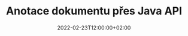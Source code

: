 ---
############################# Static ############################
layout: "product"
date: 2022-02-23T12:00:00+02:00
draft: false

product: "Annotation"
product_tag: "annotation"
platform: "Java"
platform_tag: "java"

############################# Head ############################
head_title: "Java Document Anotace API | Prohlížejte a komentujte obrázky PDF Word Excel PPTX"
head_description: "Java Document Annotation API. Prohlížejte, označujte, komentujte a komentujte formáty PDF Word DOCX, Excel XLSX, PPTX, EML EMLX, VSS VSD, OTP, CAD a obrázkové soubory."

############################# Header ##########################
title: "Anotace dokumentu přes Java API"
description: "Vytvářejte aplikace Java se schopnostmi prohlížet a komentovat PDF, HTML, MS Office a další formáty dokumentů bez instalace jakéhokoli externího softwaru."
button:
    enable: true
    icon: "fas fa-arrow-down"
    label: "Stáhněte si zkušební verzi zdarma"
    link: "https://downloads.groupdocs.com/annotation/java"

############################# SubMenu #########################
submenu:
    enable: true
    
    left:
        img_alt: "GroupDocs.Annotation for Java"
        image: "https://www.groupdocs.cloud/templates/groupdocs/images/product-logos/groupdocs-annotation-java.png"
        product: "GroupDocs.Annotation"
        platform: "Java"

    middle:
        button:
            # button loop
            - link: "#features"
              text: "Funkce"

            # button loop
            - link: "https://products.groupdocs.app/annotation"
              text: "Živá ukázka"

            # button loop
            - link: "https://purchase.groupdocs.com/pricing/annotation/java"
              text: "Ceny"

    right:
        link_download: "https://downloads.groupdocs.com/annotation"
        link_learn: "https://docs.groupdocs.com/annotation/java/"
        link_buy: "https://purchase.groupdocs.com"

############################# Overview ############################
overview:
    enable: true
    content: |
      GroupDocs.Annotation Java API je produkt, který umožňuje pracovat s anotacemi v dokumentech na různých platformách a operačních systémech, jako je Android, MacOS, Linux, Windows. GroupDocs.Annotation poskytuje knihovnu s jednoduchým API, které poskytuje mnoho výhod: například, pokud potřebujete zachovat důvěrnost dat nebo si vybrat, jakou sílu potřebujete pro práci s knihovnou, nebo částečně změnit práci s anotacemi, knihovna je velmi lehký a pružný.

      GroupDocs.Annotation for Java API vám umožňuje pracovat s různými typy anotací, které zahrnují: Text, Polyline, Area, Underline, Point, Watermark, Arrow, Elipsa, Text Replacement, Distance, Text Field, Resource Redaction atd. A podporuje většinu oblíbené formáty dokumentů, jako jsou: PDF, HTML, Microsoft Office Word, tabulky Excel, prezentace PowerPoint, Visio, e-maily aplikace Outlook, obrázky, metasoubory, výkresy CAD a různé další formáty. API poskytuje možnost získat náhledy stránek dokumentu a podporuje import a export anotací do a ze souborů PDF.

      Pomocí knihovny můžete [add](/annotation/java/bmp/), [edit](/annotation/java/bmp/), [extrahovat](/annotation/java/bmp/) a [delete](/annotation/java/bmp/) anotace z dokumentů, otáčení dokumentů, řešení změn náhledů a to není úplný seznam všech možností. Nabízí také komplexní sadu datových objektů pro přizpůsobení vlastností anotací podle vašich požadavků ve všech podporovaných formátech dokumentů.

      Práce s GroupDocs.Annotation for Java API je velmi jednoduchá a skládá se z několika základních kroků. Nejprve je potřeba nastavit licenci, pak vybrat soubor, se kterým chcete pracovat, pak nějak manipulovat s anotacemi dokumentu (smazat/upravit/rozbalit/smazat) a výsledek uložit. Další informace naleznete v [dokumentaci](https://docs.groupdocs.com/annotation/java/getting-started/) nebo v našich [příkladech](https://github.com/groupdocs-annotation/GroupDocs.Annotation-for-Java) nastavit.
      
      GroupDocs.Annotation je pravidelně aktualizována a poskytuje podporu svým zákazníkům, vždy se nás můžete na něco zeptat nebo poslat své nápady nebo nám sdělit své potřeby na něco nového a my to rádi implementujeme do našich nových verzí.
    tabs:
      enable: true
      
      ## TAB ONE ##
      tab_one:
        description: |
          Následuje přehled GroupDocs.Annotation for Java:
      
        right:
          enable: true
          icon: "fab fa-html5"
          title:  Přehled
          content: |
            * Přidat poznámky
            * Exportovat anotace 
            * Importovat anotace
            * Komentáře založené na odpovědích
            * Kompatibilita anotace
      
      ## TAB TWO ##
      tab_two:
        description: |
          GroupDocs.Annotation for Java podporuje všechny oblíbené [formáty souborů dokumentů](https://docs.groupdocs.com/annotation/java/supported-document-formats/), včetně: Microsoft Office, PDF, obrázků a mnoha dalších.

        left:
          enable: true
          table:
            # table loop
            - title: "Microsoft Office Formats"
              content: |
                * **Word**: [DOC](/annotation/java/doc/), [DOCX](/annotation/java/docx/), [DOCM](/annotation/java/docm/), [DOT](/annotation/java/dot/), [DOTX](/annotation/java/dotx/), [RTF](/annotation/java/rtf/)
                * **Excel**: [XLS](/annotation/java/xls/), [XLSX](/annotation/java/xlsx/), [XLSB](/annotation/java/xlsb/), [XLSM](/annotation/java/xlsm/)
                * **PowerPoint**: [PPT](/annotation/java/ppt/), [PPTX](/annotation/java/pptx/), [PPS](/annotation/java/pps/), [PPSX](/annotation/java/ppsx/), [POTM](/annotation/java/potm/), [POTX](/annotation/java/potx/), [PPSM](/annotation/java/ppsm/), [PPTM](/annotation/java/pptm/), [WMF](/annotation/java/wmf/), [EMF](/annotation/java/emf/)
                * **Outlook**: [EML](/annotation/java/eml/), [EMLX](/annotation/java/emlx/), [MSG](/annotation/java/msg/)
                * **Visio**: [VSS](/annotation/java/vss/), [VST](/annotation/java/vst/), [VSD](/annotation/java/vsd/), [VSDX](/annotation/java/vsdx/), [VSX](/annotation/java/vsx/)

        right:
          enable: true
          table:
            # table loop
            - title: "Other Formats"
              content: |
                * **Portable**: [PDF](/annotation/java/pdf/) (PDF/A-1a, PDF/A-1b, PDF/A-2a)
                * **OpenDocument**: [ODT](/annotation/java/odt/), [ODS](/annotation/java/ods/), [ODP](/annotation/java/odp/)
                * **Images**: [BMP](/annotation/java/bmp/), [JPG](/annotation/java/jpg/), [JPEG](/annotation/java/jpeg/), [TIFF](/annotation/java/tiff/), [TIF](/annotation/java/tif/), [PNG](/annotation/java/png/), [GIF](/annotation/java/gif/), [DCM](/annotation/java/dcm/), [DICOM](/annotation/java/dicom/)
                * **AutoCAD**: [DWG](/annotation/java/dwg/), [DXF](/annotation/java/dxf/), [CAD](/annotation/java/cad/)
                * **Other**: [HTM](/annotation/java/htm/), [HTML](/annotation/java/html/), [CSV](/annotation/java/csv/), [DJVU](/annotation/java/djvu/), [OTP](/annotation/java/otp/), [OTT](/annotation/java/ott/)

      ## TAB THREE ##
      tab_three:
        description: |
          GroupDocs.Annotation for Java podporuje následující operační systémy, rámce a správce balíčků:
        
        left:
          enable: true
          table:
            # table loop
            - icon: "fab fa-windows"
              title:  Operační systémy
              content: |
                * Microsoft Windows Desktop
                * Microsoft Windows Server
                * Linux
                * MacOS

            # table loop
            - icon: "fas fa-code"
              title:  Podporované rámce
              content: |
                * Java 7 (1.7) and above

        right:
          enable: true
          table:
            # table loop
            - icon: "fas fa-cogs"
              title:  Vývojová prostředí
              content: |
                * NetBeans
                * IntelliJ IDEA
                * Eclipse

            # table loop
            - icon: "fas fa-tools"
              title:  Nástroj Build Automation Tool
              content: |
                * Maven

############################# Features ############################
features:
    enable: true
    title: GroupDocs.Anotation for Java Features

    feature:
      # feature loop
      - icon: "fas fa-copy"
        link: "https://docs.groupdocs.com/annotation/java/add-area-annotation/"
        content: Přidejte do dokumentu anotaci oblasti a propojte jednoduché a vnořené komentáře

      # feature loop
      - icon: "fas fa-eye"
        link: "https://docs.groupdocs.com/annotation/java/add-arrow-annotation/"
        content: Ukažte na konkrétní obsah pomocí anotace šipky

      # feature loop
      - icon: "fas fa-bolt"
        link: "https://docs.groupdocs.com/annotation/java/add-watermark-annotation/"
        content: Nastavte textové vodoznaky na PDF, snímky, pracovní listy aplikace Excel, obrázky a diagramy v šikmé poloze
      
      # feature loop
      - icon: "fas fa-file-powerpoint"
        link: "https://docs.groupdocs.com/annotation/java/add-point-annotation/"
        content: Přidejte vyskakovací komentáře k libovolnému místu v dokumentu pomocí bodové anotace

      # feature loop
      - icon: "fas fa-code"
        link: "https://docs.groupdocs.com/annotation/java/add-polyline-annotation/"
        content: Použijte Anotace lomené čáry ke spojení posloupnosti úsečných segmentů, obloukových segmentů nebo obojího

      # feature loop
      - icon: "fas fa-cloud"
        link: "https://docs.groupdocs.com/annotation/java/add-ellipse-annotation/"
        content: Přidejte elipsovou anotaci do PDF, dokumentů Word, tabulek, prezentací, diagramů a obrázků

      # feature loop
      - icon: "fas fa-remove-format"
        link: "https://docs.groupdocs.com/annotation/java/add-watermark-annotation/"
        content: Přidejte šikmé vodoznaky pro PDF, PowerPoint, Excel, obrázky a diagramy

      # feature loop
      - icon: "fas fa-comment-slash"
        link: "https://docs.groupdocs.com/annotation/java/add-underline-annotation/"
        content: Načtení souřadnic textové anotace v obrazové reprezentaci dokumentu

      # feature loop
      - icon: "fas fa-location-arrow"
        link: "https://docs.groupdocs.com/annotation/java/add-annotation-to-the-document/"
        content: Podtržení, přeškrtnutí nebo úprava konkrétního textu v dokumentu

      # feature loop
      - icon: "fas fa-border-all"
        link: "https://docs.groupdocs.com/annotation/java/add-annotation-to-the-document/"
        content: Přidejte do dokumentu textové razítko nebo vodoznak a textové pole

      # feature loop
      - icon: "fas fa-wrench"
        link: "https://docs.groupdocs.com/annotation/java/add-point-annotation/"
        content: Import a export anotací mezi dokumenty Word a prezentacemi PowerPoint

      # feature loop
      - icon: "fas fa-columns"
        link: "https://docs.groupdocs.com/annotation/java/add-strikeout-annotation/"
        content: Poznámky k tabulkám aplikace Excel pomocí typů poznámek Text, TextReplacement, Vodoznak a Redakce zdrojů

      # feature loop
      - icon: "fas fa-file-word"
        link: "https://docs.groupdocs.com/annotation/java/get-file-info/"
        content: Přidejte křivky, přeškrtnuté, podtržené nebo textové anotace do prezentací a snímků v PowerPointu

      # feature loop
      - icon: "fas fa-envelope"
        link: "https://docs.groupdocs.com/annotation/java/basic-usage/"
        content: Označit bodové poznámky v prezentacích pomocí souřadnic X, Y

      # feature loop
      - icon: "fas fa-print"
        link: "https://docs.groupdocs.com/annotation/java/add-strikeout-annotation/"
        content: Přidejte k obrázkům přeškrtnuté, textové, podtržené nebo křivkové anotace

      # feature loop
      - icon: "fas fa-file-archive"
        link: "https://docs.groupdocs.com/annotation/java/add-link-annotation/"
        content: Načíst informace o dokumentech a obrázky pro diagramy Visio, jako jsou VSS a VSD
      
      # feature loop
      - icon: "fas fa-file-code"
        link: "https://docs.groupdocs.com/annotation/java/basic-usage/"
        content: Získejte miniatury stránek dokumentu a pracujte s vícestránkovými soubory TIFF

      # feature loop
      - icon: "fas fa-file-excel"
        link: "https://docs.groupdocs.com/annotation/java/get-file-info/"
        content: Načíst všechny anotace dokumentu pomocí jediného volání funkce

      # feature loop
      - icon: "fas fa-heading"
        link: "https://docs.groupdocs.com/annotation/java/add-link-annotation/"
        content: Přidejte poznámky k odkazu do prezentací PDF, Word a PowerPoint

      # feature loop
      - icon: "fas fa-project-diagram"
        link: "https://docs.groupdocs.com/annotation/java/add-point-annotation/"
        content: Podpora analýzy cesty SVG pro PDF, Word, diagramy, snímky a další hlavní formáty dokumentů

      # feature loop
      - icon: "fas fa-cube"
        link: "https://docs.groupdocs.com/annotation/java/technical-support/"
        content: Podpora přidávání anotace vodoznaku do dokumentů aplikace Word a čištění pro nahrazení textu

      # feature loop
      - icon: "fab fa-uncharted"
        link: "https://docs.groupdocs.com/annotation/java/technical-support/"
        content: Podpora zpracování tvaru v Diagramech pro textové anotace
  
      # feature loop
      - icon: "fab fa-uncharted"
        link: "https://docs.groupdocs.com/annotation/java/advanced-usage/"
        content: Ušetřete čas ukládáním náhledů stránek do mezipaměti pro rychlejší zpracování
  
      # feature loop
      - icon: "fab fa-uncharted"
        link: "https://docs.groupdocs.com/annotation/java/add-annotation-to-the-document/"
        content: Snadno anotujte dokumenty Word, Excel a PowerPoint i se staršími formáty

      # feature loop
      - icon: "fab fa-uncharted"
        link: "https://docs.groupdocs.com/annotation/java/add-distance-annotation/"
        content: Zobrazit popisky anotací vzdálenosti pro Excel, PowerPoint a diagramy

############################# Support ############################
support:
    enable: true

############################# Solutions ############################
solutions:
    enable: true
    title: GroupDocs.Annotation nabízí rozhraní API pro prohlížení dokumentů pro další populární vývojová prostředí

    solution:
        # solution loop
        - img_alt: "GroupDocs.Annotation for .NET"
          image: "https://www.groupdocs.cloud/templates/groupdocs/images/product-logos/groupdocs-annotation-net.png"
          product: "GroupDocs.Annotation"
          platform: ".NET"
          link: "/annotation/net/"

############################# Back to top ###############################
back_to_top:
  enable: true
---